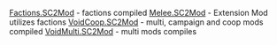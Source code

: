 [Factions.SC2Mod](Factions.SC2Mod) - factions compiled
[Melee.SC2Mod](Melee.SC2Mod) - Extension Mod utilizes factions
[VoidCoop.SC2Mod](VoidCoop.SC2Mod) - multi, campaign and coop mods compiled
[VoidMulti.SC2Mod](VoidMulti.SC2Mod) -  multi mods compiles




